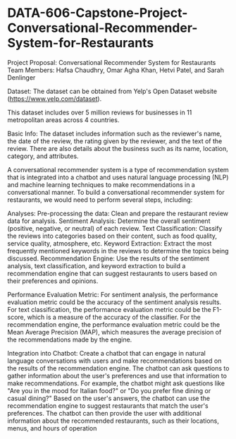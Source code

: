 # DATA-606-Capstone-Project-Conversational-Recommender-System-for-Restaurants

Project Proposal: Conversational Recommender System for Restaurants
Team Members: Hafsa Chaudhry, Omar Agha Khan, Hetvi Patel, and Sarah Denlinger

Dataset: The dataset can be obtained from Yelp's Open Dataset website (https://www.yelp.com/dataset). 

This dataset includes over 5 million reviews for businesses in 11 metropolitan areas across 4 countries.

Basic Info: The dataset includes information such as the reviewer's name, the date of the review, the rating given by the reviewer, and the text of the review. There are also details about the business such as its name, location, category, and attributes.

A conversational recommender system is a type of recommendation system that is integrated into a chatbot and uses natural language processing (NLP) and machine learning techniques to make recommendations in a conversational manner. To build a conversational recommender system for restaurants, we would need to perform several steps, including:

Analyses:
Pre-processing the data: Clean and prepare the restaurant review data for analysis.
Sentiment Analysis: Determine the overall sentiment (positive, negative, or neutral) of each review.
Text Classification: Classify the reviews into categories based on their content, such as food quality, service quality, atmosphere, etc.
Keyword Extraction: Extract the most frequently mentioned keywords in the reviews to determine the topics being discussed.
Recommendation Engine: Use the results of the sentiment analysis, text classification, and keyword extraction to build a recommendation engine that can suggest restaurants to users based on their preferences and opinions.

Performance Evaluation Metric:
For sentiment analysis, the performance evaluation metric could be the accuracy of the sentiment analysis results.
For text classification, the performance evaluation metric could be the F1-score, which is a measure of the accuracy of the classifier.
For the recommendation engine, the performance evaluation metric could be the Mean Average Precision (MAP), which measures the average precision of the recommendations made by the engine.

Integration into Chatbot: Create a chatbot that can engage in natural language conversations with users and make recommendations based on the results of the recommendation engine. The chatbot can ask questions to gather information about the user's preferences and use that information to make recommendations.  For example, the chatbot might ask questions like "Are you in the mood for Italian food?" or "Do you prefer fine dining or casual dining?" Based on the user's answers, the chatbot can use the recommendation engine to suggest restaurants that match the user's preferences. The chatbot can then provide the user with additional information about the recommended restaurants, such as their locations, menus, and hours of operation
